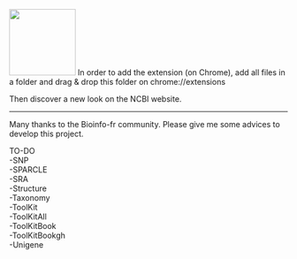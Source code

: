 
<img src="https://github.com/pierrejacquet/NCBI-RookieUI/blob/master/ROOKIEMAX.png" width="120">
In order to add the extension (on Chrome), add all files in a folder and drag & drop this folder on chrome://extensions

Then discover a new look on the NCBI website.

------

Many thanks to the Bioinfo-fr community.
Please give me some advices to develop this project.

TO-DO<br>
-SNP<br>
-SPARCLE<br>
-SRA<br>
-Structure<br>
-Taxonomy<br>
-ToolKit<br>
-ToolKitAll<br>
-ToolKitBook<br>
-ToolKitBookgh<br>
-Unigene<br>
